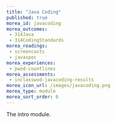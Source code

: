 ```yaml
---
title: "Java Coding"
published: true
morea_id: javacoding
morea_outcomes:
 - 314Java
 - 314CodingStandards
morea_readings:
 - screencasts
 - javaspec
morea_experiences:
 - pwod-countlines
morea_assessments:
 - inclasswod-javacoding-results
morea_icon_url: /images/javacoding.png
morea_type: module
morea_sort_order: 0
---
```


The intro module.